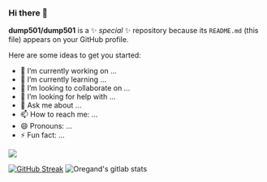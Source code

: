 ### Hi there 👋

**dump501/dump501** is a ✨ _special_ ✨ repository because its `README.md` (this file) appears on your GitHub profile.

Here are some ideas to get you started:

- 🔭 I’m currently working on ...
- 🌱 I’m currently learning ...
- 👯 I’m looking to collaborate on ...
- 🤔 I’m looking for help with ...
- 💬 Ask me about ...
- 📫 How to reach me: ...
- 😄 Pronouns: ...
- ⚡ Fun fact: ...

![](https://komarev.com/ghpvc/?username=dump501)

[![GitHub Streak](https://github-readme-streak-stats.herokuapp.com/?user=dump501&show_icons=true&theme=dark)](https://git.io/streak-stats)
![Oregand's gitlab stats](https://gitlab-readme-stats.vercel.app/api?username=dump501&show_icons=true&theme=dark)

